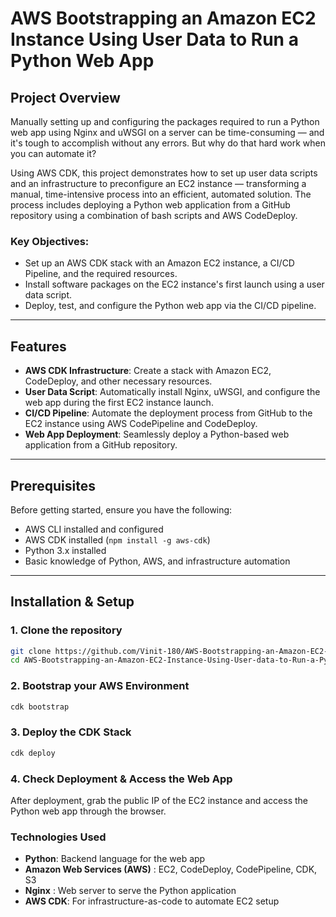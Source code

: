# AWS Bootstrapping an Amazon EC2 Instance Using User Data to Run a Python Web App

## Project Overview
Manually setting up and configuring the packages required to run a Python web app using Nginx and uWSGI on a server can be time-consuming — and it's tough to accomplish without any errors. But why do that hard work when you can automate it?

Using AWS CDK, this project demonstrates how to set up user data scripts and an infrastructure to preconfigure an EC2 instance — transforming a manual, time-intensive process into an efficient, automated solution. The process includes deploying a Python web application from a GitHub repository using a combination of bash scripts and AWS CodeDeploy.

### Key Objectives:
- Set up an AWS CDK stack with an Amazon EC2 instance, a CI/CD Pipeline, and the required resources.
- Install software packages on the EC2 instance's first launch using a user data script.
- Deploy, test, and configure the Python web app via the CI/CD pipeline.

---

## Features
- **AWS CDK Infrastructure**: Create a stack with Amazon EC2, CodeDeploy, and other necessary resources.
- **User Data Script**: Automatically install Nginx, uWSGI, and configure the web app during the first EC2 instance launch.
- **CI/CD Pipeline**: Automate the deployment process from GitHub to the EC2 instance using AWS CodePipeline and CodeDeploy.
- **Web App Deployment**: Seamlessly deploy a Python-based web application from a GitHub repository.

---

## Prerequisites
Before getting started, ensure you have the following:
- AWS CLI installed and configured
- AWS CDK installed (`npm install -g aws-cdk`)
- Python 3.x installed
- Basic knowledge of Python, AWS, and infrastructure automation

---

## Installation & Setup

### 1. Clone the repository
```bash
git clone https://github.com/Vinit-180/AWS-Bootstrapping-an-Amazon-EC2-Instance-Using-User-data-to-Run-a-Python-Web-App.git
cd AWS-Bootstrapping-an-Amazon-EC2-Instance-Using-User-data-to-Run-a-Python-Web-App
```
### 2. Bootstrap your AWS Environment
```bash
cdk bootstrap
```

### 3. Deploy the CDK Stack
```bash
cdk deploy
```

### 4. Check Deployment & Access the Web App
After deployment, grab the public IP of the EC2 instance and access the Python web app through the browser.


### Technologies Used
- **Python**: Backend language for the web app
- **Amazon Web Services (AWS)** : EC2, CodeDeploy, CodePipeline, CDK, S3
- **Nginx** : Web server to serve the Python application
- **AWS CDK**: For infrastructure-as-code to automate EC2 setup
